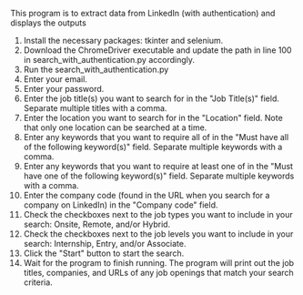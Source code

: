 This program is to extract data from LinkedIn (with authentication) and displays the outputs

1.	Install the necessary packages: tkinter and selenium.
2.	Download the ChromeDriver executable and update the path in line 100 in search_with_authentication.py accordingly.
3.	Run the search_with_authentication.py
4.	Enter your email.
5.	Enter your password.
6.	Enter the job title(s) you want to search for in the "Job Title(s)" field. Separate multiple titles with a comma.
7.	Enter the location you want to search for in the "Location" field. Note that only one location can be searched at a time.
8.	Enter any keywords that you want to require all of in the "Must have all of the following keyword(s)" field. Separate multiple keywords with a comma.
9.	Enter any keywords that you want to require at least one of in the "Must have one of the following keyword(s)" field. Separate multiple keywords with a comma.
10.	Enter the company code (found in the URL when you search for a company on LinkedIn) in the "Company code" field.
11.	Check the checkboxes next to the job types you want to include in your search: Onsite, Remote, and/or Hybrid.
12.	Check the checkboxes next to the job levels you want to include in your search: Internship, Entry, and/or Associate.
13.	Click the "Start" button to start the search.
14.	Wait for the program to finish running. The program will print out the job titles, companies, and URLs of any job openings that match your search criteria.
